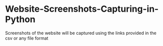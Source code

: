 # Website-Screenshots-Capturing-in-Python
Screenshots of the website will be captured using the links provided in the csv or any file format
